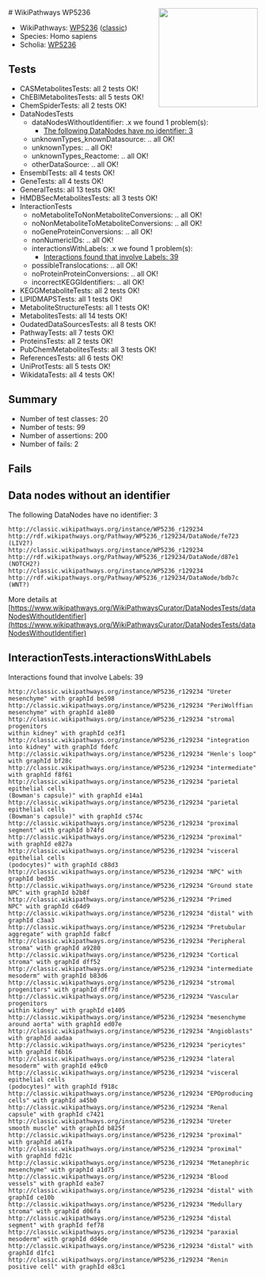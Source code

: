 <img style="float: right; width: 200px" src="https://upload.wikimedia.org/wikipedia/commons/thumb/8/83/Wplogo_with_text_500.png/640px-Wplogo_with_text_500.png" />
# WikiPathways WP5236

* WikiPathways: [WP5236](https://wikipathways.org/pathways/WP5236) ([classic](https://classic.wikipathways.org/instance/WP5236))
* Species: Homo sapiens
* Scholia: [WP5236](https://scholia.toolforge.org/wikipathways/WP5236)
## Tests
* CASMetabolitesTests: all 2 tests OK!
* ChEBIMetabolitesTests: all 5 tests OK!
* ChemSpiderTests: all 2 tests OK!
* DataNodesTests
    * dataNodesWithoutIdentifier: .x we found 1 problem(s):
        * [The following DataNodes have no identifier: 3](#d2d32fa2)
    * unknownTypes_knownDatasource: .. all OK!
    * unknownTypes: .. all OK!
    * unknownTypes_Reactome: .. all OK!
    * otherDataSource: .. all OK!
* EnsemblTests: all 4 tests OK!
* GeneTests: all 4 tests OK!
* GeneralTests: all 13 tests OK!
* HMDBSecMetabolitesTests: all 3 tests OK!
* InteractionTests
    * noMetaboliteToNonMetaboliteConversions: .. all OK!
    * noNonMetaboliteToMetaboliteConversions: .. all OK!
    * noGeneProteinConversions: .. all OK!
    * nonNumericIDs: .. all OK!
    * interactionsWithLabels: .x we found 1 problem(s):
        * [Interactions found that involve Labels: 39](#fe97a8ff)
    * possibleTranslocations: .. all OK!
    * noProteinProteinConversions: .. all OK!
    * incorrectKEGGIdentifiers: .. all OK!
* KEGGMetaboliteTests: all 2 tests OK!
* LIPIDMAPSTests: all 1 tests OK!
* MetaboliteStructureTests: all 1 tests OK!
* MetabolitesTests: all 14 tests OK!
* OudatedDataSourcesTests: all 8 tests OK!
* PathwayTests: all 7 tests OK!
* ProteinsTests: all 2 tests OK!
* PubChemMetabolitesTests: all 3 tests OK!
* ReferencesTests: all 6 tests OK!
* UniProtTests: all 5 tests OK!
* WikidataTests: all 4 tests OK!


## Summary

* Number of test classes: 20
* Number of tests: 99
* Number of assertions: 200
* Number of fails: 2

## Fails

<a name="d2d32fa2" />

## Data nodes without an identifier

The following DataNodes have no identifier: 3
```
http://classic.wikipathways.org/instance/WP5236_r129234 http://rdf.wikipathways.org/Pathway/WP5236_r129234/DataNode/fe723 (LIV2?)
http://classic.wikipathways.org/instance/WP5236_r129234 http://rdf.wikipathways.org/Pathway/WP5236_r129234/DataNode/d87e1 (NOTCH2?)
http://classic.wikipathways.org/instance/WP5236_r129234 http://rdf.wikipathways.org/Pathway/WP5236_r129234/DataNode/bdb7c (WNT?)
```

More details at [https://www.wikipathways.org/WikiPathwaysCurator/DataNodesTests/dataNodesWithoutIdentifier](https://www.wikipathways.org/WikiPathwaysCurator/DataNodesTests/dataNodesWithoutIdentifier)

<a name="fe97a8ff" />

## InteractionTests.interactionsWithLabels

Interactions found that involve Labels: 39
```
http://classic.wikipathways.org/instance/WP5236_r129234 "Ureter
mesenchyme" with graphId be598
http://classic.wikipathways.org/instance/WP5236_r129234 "PeriWolffian
mesenchyme" with graphId a1e80
http://classic.wikipathways.org/instance/WP5236_r129234 "stromal
progenitors
within kidney" with graphId ce3f1
http://classic.wikipathways.org/instance/WP5236_r129234 "integration 
into kidney" with graphId fdefc
http://classic.wikipathways.org/instance/WP5236_r129234 "Henle's loop" with graphId bf28c
http://classic.wikipathways.org/instance/WP5236_r129234 "intermediate" with graphId f8f61
http://classic.wikipathways.org/instance/WP5236_r129234 "parietal
epithelial cells
(Bowman's capsule)" with graphId e14a1
http://classic.wikipathways.org/instance/WP5236_r129234 "parietal
epithelial cells
(Bowman's capsule)" with graphId c574c
http://classic.wikipathways.org/instance/WP5236_r129234 "proximal segment" with graphId b74fd
http://classic.wikipathways.org/instance/WP5236_r129234 "proximal" with graphId e827a
http://classic.wikipathways.org/instance/WP5236_r129234 "visceral 
epithelial cells
(podocytes)" with graphId c88d3
http://classic.wikipathways.org/instance/WP5236_r129234 "NPC" with graphId bed35
http://classic.wikipathways.org/instance/WP5236_r129234 "Ground state
NPC" with graphId b2b8f
http://classic.wikipathways.org/instance/WP5236_r129234 "Primed
NPC" with graphId c64d9
http://classic.wikipathways.org/instance/WP5236_r129234 "distal" with graphId c3aa3
http://classic.wikipathways.org/instance/WP5236_r129234 "Pretubular
aggregate" with graphId fa8cf
http://classic.wikipathways.org/instance/WP5236_r129234 "Peripheral stroma" with graphId a9280
http://classic.wikipathways.org/instance/WP5236_r129234 "Cortical stroma" with graphId dff52
http://classic.wikipathways.org/instance/WP5236_r129234 "intermediate
mesoderm" with graphId b83d6
http://classic.wikipathways.org/instance/WP5236_r129234 "stromal
progenitors" with graphId dff7d
http://classic.wikipathways.org/instance/WP5236_r129234 "Vascular progenitors
within kidney" with graphId e1405
http://classic.wikipathways.org/instance/WP5236_r129234 "mesenchyme
around aorta" with graphId ed07e
http://classic.wikipathways.org/instance/WP5236_r129234 "Angioblasts" with graphId aadaa
http://classic.wikipathways.org/instance/WP5236_r129234 "pericytes" with graphId f6b16
http://classic.wikipathways.org/instance/WP5236_r129234 "lateral
mesoderm" with graphId e49c0
http://classic.wikipathways.org/instance/WP5236_r129234 "visceral 
epithelial cells
(podocytes)" with graphId f918c
http://classic.wikipathways.org/instance/WP5236_r129234 "EPOproducing
cells" with graphId a45b0
http://classic.wikipathways.org/instance/WP5236_r129234 "Renal capsule" with graphId c7421
http://classic.wikipathways.org/instance/WP5236_r129234 "Ureter
smooth muscle" with graphId b825f
http://classic.wikipathways.org/instance/WP5236_r129234 "proximal" with graphId a61fa
http://classic.wikipathways.org/instance/WP5236_r129234 "proximal" with graphId fd21c
http://classic.wikipathways.org/instance/WP5236_r129234 "Metanephric
mesenchyme" with graphId a1d75
http://classic.wikipathways.org/instance/WP5236_r129234 "Blood vessels" with graphId ea3e7
http://classic.wikipathways.org/instance/WP5236_r129234 "distal" with graphId ce10b
http://classic.wikipathways.org/instance/WP5236_r129234 "Medullary stroma" with graphId d06fa
http://classic.wikipathways.org/instance/WP5236_r129234 "distal segment" with graphId fef78
http://classic.wikipathways.org/instance/WP5236_r129234 "paraxial
mesoderm" with graphId dd4de
http://classic.wikipathways.org/instance/WP5236_r129234 "distal" with graphId d1fc1
http://classic.wikipathways.org/instance/WP5236_r129234 "Renin positive cell" with graphId e83c1
```

